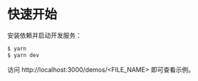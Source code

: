# 快速开始

安装依赖并启动开发服务：

```bash
$ yarn
$ yarn dev
```

访问 http://localhost:3000/demos/<FILE_NAME> 即可查看示例。
